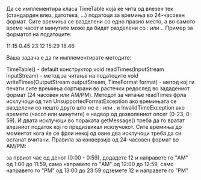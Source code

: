Да се имплементира класа TimeTable која ќе чита од влезен тек (стандарден влез, датотека, ...) податоци за времиња во 24-часовен формат. Сите времиња се разделени со едно празно место, а во самото време часот и минутите може да бидат разделени со : или .. Пример за форматот на податоците:

11:15 0.45 23:12 15:29 18.46

Ваша задача е да ги имплементирате методите:

TimeTable() - default конструктор
void readTimes(InputStream inputStream) - метод за читање на податоците
void writeTimes(OutputStream outputStream, TimeFormat format) - метод кој ги печати сите времиња сортирани во растечки редослед во зададениот формат (24 часовен или AM/PM).
Методот за читање readTimes фрла исклучоци од тип UnsupportedFormatException ако времињата се разделени со нешто друго што не е : или . и InvalidTimeException ако времето (часот или минутите) е надвор од дозволениот опсег (0-23, 0-59). И двата исклучоци во пораката getMessage() треба да го вратат влезниот податок кој го предизвикал исклучокот. Сите времиња до моментот кога ќе се фрли некој од овие два исклучоци треба да си останат вчитани.
Правила за конверзија од 24-часовен формат во AM/PM:

за првиот час од денот (0:00 - 0:59), додадете 12 и направете го "AM"
од 1:00 до 11:59, само направето го "AM"
од 12:00 до 12:59, само направето го "PM"
од 13:00 до 23:59 одземете 12 и направете го "PM"
